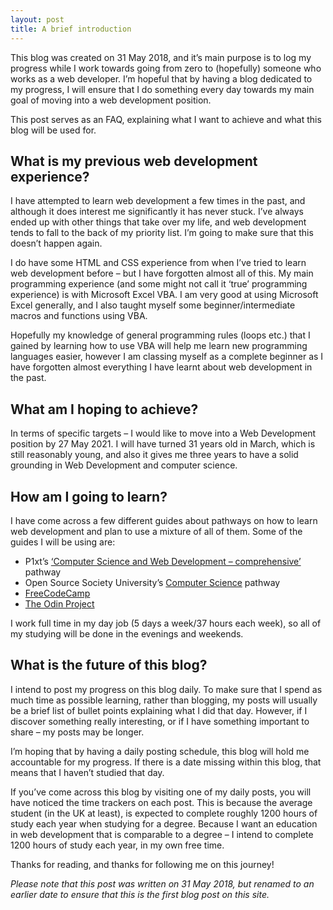 ```yaml
---
layout: post
title: A brief introduction
---
```


This blog was created on 31 May 2018, and it’s main purpose is to log my progress while I work towards going from zero to (hopefully) someone who works as a web developer. I’m hopeful that by having a blog dedicated to my progress, I will ensure that I do something every day towards my main goal of moving into a web development position. 

This post serves as an FAQ, explaining what I want to achieve and what this blog will be used for.

## What is my previous web development experience? ##

I have attempted to learn web development a few times in the past, and although it does interest me significantly it has never stuck. I’ve always ended up with other things that take over my life, and web development tends to fall to the back of my priority list. I’m going to make sure that this doesn’t happen again.

I do have some HTML and CSS experience from when I’ve tried to learn web development before – but I have forgotten almost all of this. My main programming experience (and some might not call it ‘true’ programming experience) is with Microsoft Excel VBA. I am very good at using Microsoft Excel generally, and I also taught myself some beginner/intermediate macros and functions using VBA. 

Hopefully my knowledge of general programming rules (loops etc.) that I gained by learning how to use VBA will help me learn new programming languages easier, however I am classing myself as a complete beginner as I have forgotten almost everything I have learnt about web development in the past.

## What am I hoping to achieve? ##

In terms of specific targets – I would like to move into a Web Development position by 27 May 2021. I will have turned 31 years old in March, which is still reasonably young, and also it gives me three years to have a solid grounding in Web Development and computer science. 

## How am I going to learn? ##

I have come across a few different guides about pathways on how to learn web development and plan to use a mixture of all of them. Some of the guides I will be using are:

* P1xt’s [‘Computer Science and Web Development – comprehensive’](https://github.com/P1xt/p1xt-guides/blob/master/cs-wd.md) pathway
* Open Source Society University’s [Computer Science](https://github.com/ossu/computer-science) pathway
* [FreeCodeCamp](https://www.freecodecamp.com/)
* [The Odin Project](https://www.theodinproject.com/)

I work full time in my day job (5 days a week/37 hours each week), so all of my studying will be done in the evenings and weekends.

## What is the future of this blog? ##

I intend to post my progress on this blog daily. To make sure that I spend as much time as possible learning, rather than blogging, my posts will usually be a brief list of bullet points explaining what I did that day. However, if I discover something really interesting, or if I have something important to share – my posts may be longer. 

I’m hoping that by having a daily posting schedule, this blog will hold me accountable for my progress. If there is a date missing within this blog, that means that I haven’t studied that day.

If you’ve come across this blog by visiting one of my daily posts, you will have noticed the time trackers on each post. This is because the average student (in the UK at least), is expected to complete roughly 1200 hours of study each year when studying for a degree. Because I want an education in web development that is comparable to a degree – I intend to complete 1200 hours of study each year, in my own free time. 

Thanks for reading, and thanks for following me on this journey!

_Please note that this post was written on 31 May 2018, but renamed to an earlier date to ensure that this is the first blog post on this site._
